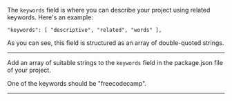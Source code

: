 <div class="challenge-instructions"><div><section id="description">
<p>The <code>keywords</code> field is where you can describe your project using related keywords. Here's an example:</p>
<pre class="language-json" tabindex="0"><code class="language-json">"keywords": [ "descriptive", "related", "words" ],
</code></pre>
<p>As you can see, this field is structured as an array of double-quoted strings.</p>
</section></div><hr/><div><section id="instructions">
<p>Add an array of suitable strings to the <code>keywords</code> field in the package.json file of your project.</p>
<p>One of the keywords should be "freecodecamp".</p>
</section></div><hr/></div>